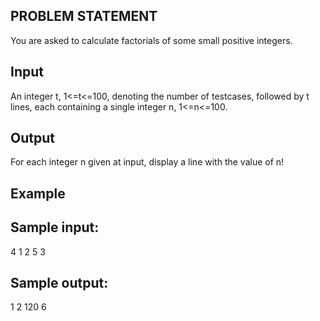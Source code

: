 ## PROBLEM STATEMENT 
You are asked to calculate factorials of some small positive integers.

## Input
An integer t, 1<=t<=100, denoting the number of testcases, followed by t lines, each containing a single integer n, 1<=n<=100.

## Output
For each integer n given at input, display a line with the value of n!

## Example

## Sample input:
4
1
2
5
3

## Sample output:
1
2
120
6
